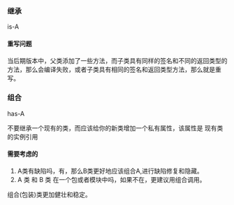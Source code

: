 ### 继承

is-A

#### 重写问题

当后期版本中，父类添加了一些方法，而子类具有同样的签名和不同的返回类型的方法，那么会编译失败，或者子类具有相同的签名和返回类型方法，那么就是重写。


### 组合

has-A

不要继承一个现有的类，而应该给你的新类增加一个私有属性，该属性是 现有类的实例引用



#### 需要考虑的
1. A类有缺陷吗，有，那么B类更好地应该组合A,进行缺陷修复和隐藏。
2. A 类 和 B 类 在一个包或者模块中吗，如果不在，更建议用组合调用。

组合(包装)类更加健壮和稳定。